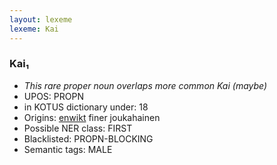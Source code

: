 ```yaml
---
layout: lexeme
lexeme: Kai
---
```


###  Kai₁

* _This rare proper noun overlaps more common *Kai* (maybe)_
* UPOS:  PROPN
* in KOTUS dictionary under:  18
* Origins: [enwikt](https://en.wiktionary.org/wiki/Kai) finer joukahainen 
* Possible NER class:  FIRST
* Blacklisted:  PROPN-BLOCKING
* Semantic tags:  MALE

